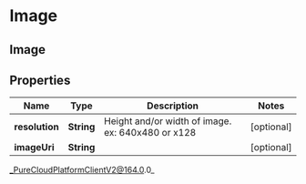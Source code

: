 # Image

## Image

## Properties

|Name | Type | Description | Notes|
|------------ | ------------- | ------------- | -------------|
| **resolution** | **String** | Height and/or width of image. ex: 640x480 or x128 | [optional] |
| **imageUri** | **String** |  | [optional] |



_PureCloudPlatformClientV2@164.0.0_
